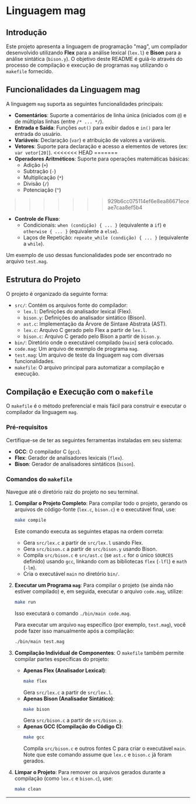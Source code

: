 # Linguagem mag

## Introdução

Este projeto apresenta a linguagem de programação "mag", um compilador desenvolvido utilizando **Flex** para a análise lexical (`lex.l`) e **Bison** para a análise sintática (`bison.y`). O objetivo deste README é guiá-lo através do processo de compilação e execução de programas `mag` utilizando o `makefile` fornecido.

## Funcionalidades da Linguagem mag

A linguagem `mag` suporta as seguintes funcionalidades principais:

* **Comentários**: Suporte a comentários de linha única (iniciados com `@`) e de múltiplas linhas (entre `/* ... */`).
* **Entrada e Saída**: Funções `out()` para exibir dados e `in()` para ler entrada do usuário.
* **Variáveis**: Declaração (`var`) e atribuição de valores a variáveis.
* **Vetores**: Suporte para declaração e acesso a elementos de vetores (ex: `var vetor[20]`).
<<<<<<< HEAD
=======
* **Operadores Aritméticos**: Suporte para operações matemáticas básicas:
    * Adição (`+`)
    * Subtração (`-`)
    * Multiplicação (`*`)
    * Divisão (`/`)
    * Potenciação (`^`)
>>>>>>> 929b6cc075114ef6e8ea86671eceae7caa8ef5b4
* **Controle de Fluxo**:
    * Condicionais: `when (condição) { ... }` (equivalente a `if`) e `otherwise { ... }` (equivalente a `else`).
    * Laços de Repetição: `repeate_while (condição) { ... }` (equivalente a `while`).

Um exemplo de uso dessas funcionalidades pode ser encontrado no arquivo `test.mag`.

## Estrutura do Projeto

O projeto é organizado da seguinte forma:

* `src/`: Contém os arquivos fonte do compilador:
    * `lex.l`: Definições do analisador lexical (Flex).
    * `bison.y`: Definições do analisador sintático (Bison).
    * `ast.c`: Implementação da Árvore de Sintaxe Abstrata (AST).
    * `lex.c`: Arquivo C gerado pelo Flex a partir de `lex.l`.
    * `bison.c`: Arquivo C gerado pelo Bison a partir de `bison.y`.
* `bin/`: Diretório onde o executável compilado (`main`) será colocado.
* `code.mag`: Um arquivo de exemplo de programa `mag`.
* `test.mag`: Um arquivo de teste da linguagem `mag` com diversas funcionalidades.
* `makefile`: O arquivo principal para automatizar a compilação e execução.

## Compilação e Execução com o `makefile`

O `makefile` é o método preferencial e mais fácil para construir e executar o compilador da linguagem `mag`.

### Pré-requisitos

Certifique-se de ter as seguintes ferramentas instaladas em seu sistema:

* **GCC**: O compilador C (`gcc`).
* **Flex**: Gerador de analisadores lexicais (`flex`).
* **Bison**: Gerador de analisadores sintáticos (`bison`).

### Comandos do `makefile`

Navegue até o diretório raiz do projeto no seu terminal.

1.  **Compilar o Projeto Completo**:
    Para compilar todo o projeto, gerando os arquivos de código-fonte (`lex.c`, `bison.c`) e o executável final, use:
    ```bash
    make compile
    ```
    Este comando executa as seguintes etapas na ordem correta:
    * Gera `src/lex.c` a partir de `src/lex.l` usando Flex.
    * Gera `src/bison.c` a partir de `src/bison.y` usando Bison.
    * Compila `src/bison.c` e `src/ast.c` (se `ast.c` for o único `SOURCES` definido) usando `gcc`, linkando com as bibliotecas `flex` (`-lfl`) e `math` (`-lm`).
    * Cria o executável `main` no diretório `bin/`.

2.  **Executar um Programa `mag`**:
    Para compilar o projeto (se ainda não estiver compilado) e, em seguida, executar o arquivo `code.mag`, utilize:
    ```bash
    make run
    ```
    Isso executará o comando `./bin/main code.mag`.

    Para executar um arquivo `mag` específico (por exemplo, `test.mag`), você pode fazer isso manualmente após a compilação:
    ```bash
    ./bin/main test.mag
    ```

3.  **Compilação Individual de Componentes**:
    O `makefile` também permite compilar partes específicas do projeto:
    * **Apenas Flex (Analisador Lexical)**:
        ```bash
        make flex
        ```
        Gera `src/lex.c` a partir de `src/lex.l`.
    * **Apenas Bison (Analisador Sintático)**:
        ```bash
        make bison
        ```
        Gera `src/bison.c` a partir de `src/bison.y`.
    * **Apenas GCC (Compilação do Código C)**:
        ```bash
        make gcc
        ```
        Compila `src/bison.c` e outros fontes C para criar o executável `main`. Note que este comando assume que `lex.c` e `bison.c` já foram gerados.

4.  **Limpar o Projeto**:
    Para remover os arquivos gerados durante a compilação (como `lex.c` e `bison.c`), use:
    ```bash
    make clean
    ```

---
